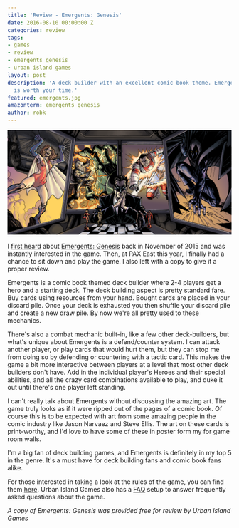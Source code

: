 ```yaml
---
title: 'Review - Emergents: Genesis'
date: 2016-08-10 00:00:00 Z
categories: review
tags:
- games
- review
- emergents genesis
- urban island games
layout: post
description: 'A deck builder with an excellent comic book theme. Emergents: Genesis
  is worth your time.'
featured: emergents.jpg
amazonterm: emergents genesis
author: robk
---
```


![Emergents Art](/images/emergents/emergents.png)

I [first heard](http://www.purplepawn.com/2015/11/emergents-genesis/) about [Emergents: Genesis](http://urbanislandgames.com/emergents-genesis/) back in November of 2015 and was instantly interested in the game. Then, at PAX East this year, I finally had a chance to sit down and play the game. I also left with a copy to give it a proper review.

Emergents is a comic book themed deck builder where 2-4 players get a hero and a starting deck. The deck building aspect is pretty standard fare. Buy cards using resources from your hand. Bought cards are placed in your discard pile. Once your deck is exhausted you then shuffle your discard pile and create a new draw pile. By now we're all pretty used to these mechanics.

There's also a combat mechanic built-in, like a few other deck-builders, but what's unique about Emergents is a defend/counter system. I can attack another player, or play cards that would hurt them, but they can stop me from doing so by defending or countering with a tactic card. This makes the game a bit more interactive between players at a level that most other deck builders don't have. Add in the individual player's Heroes and their special abilities, and all the crazy card combinations available to play, and duke it out until there's one player left standing.

I can't really talk about Emergents without discussing the amazing art. The game truly looks as if it were ripped out of the pages of a comic book. Of course this is to be expected with art from some amazing people in the comic industry like Jason Narvaez and Steve Ellis. The art on these cards is print-worthy, and I'd love to have some of these in poster form my for game room walls.

I'm a big fan of deck building games, and Emergents is definitely in my top 5 in the genre. It's a must have for deck building fans and comic book fans alike.

For those interested in taking a look at the rules of the game, you can find them [here](http://urbanislandgames.com/wp-content/uploads/2014/10/Rulebook_sm.pdf). Urban Island Games also has a [FAQ](https://docs.google.com/document/d/1xt7MnqpN2dZqr5wFE1F5p4-zDwfDS0Y2gFKL8ygoC-I/edit) setup to answer frequently asked questions about the game.

*A copy of Emergents: Genesis was provided free for review by Urban Island Games*
